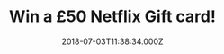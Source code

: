 ---
campaign-uuid: "c-96e33c65-a946-45c1-b0ea-3b4c9e8b3d42"
type: "Competition"
category: "Gifts"
date: "2018-07-03T11:38:34.000Z"
end-date: "2018-08-03T23:59:00.000Z"
disable-form: false
is_promoted: false
has_entry_page: true
title: "Win a £50 Netflix Gift card!"
competition-description: "<p>Calling all Netflix lovers! Sure you won’t want to miss\
  \ this! We’ve managed to get our hands on a £50 Netflix Gift card for YOU to get\
  \ stuck into your favourite shows! House of Paper, Stranger Things… and that is\
  \ just the beginning!</p>\n<p>Do you want it? You know what to do…</p>\n"
hero-header: "Win a £50 Netflix Gift card!"
terms-confirmation: "N/A"
banner-img: "https://assets.expresslyapp.com/asset-447354c7-4e7d-44d5-ab96-88ca72a1fdd8.jpg"
logo-left-href: "https://www.netflix.com/gb-es/"
logo-left-image: "https://assets.expresslyapp.com/a077b12e-42c4-48de-a557-05642c67abf4-thumb.png"
logo-left-title: "netflix"
bg-image-hero: "https://assets.expresslyapp.com/asset-b5faf16c-eda8-42c2-b399-0321e85155a2.jpg"
bg-image-first: "https://assets.expresslyapp.com/asset-8cfdf1d0-3824-4a8c-8bf0-2602877e8b89.jpg"
bg-image-second: "https://assets.expresslyapp.com/asset-42cc567e-3563-4040-92a7-3e2360fd07ae.jpg"
section1-content: "<p>Netflix is the world's leading internet entertainment service\
  \ with 125 million memberships in over 190 countries enjoying TV series, documentaries\
  \ and feature films across a wide variety of genres and languages.</p>\n<p>Members\
  \ can watch as much as they want, anytime, anywhere, on any internet-connected screen.\
  \ Members can play, pause and resume watching, all without commercials or commitments..</p>\n"
section2-content: "<p>Netflix’s library contains a broad range of hit movies and shows\
  \ from major networks. TV series like Arrow, The Flash, Scandal, Grey’s Anatomy,The\
  \ Walking Dead…. & many more!</p>\n<p>If you don’t want to miss any of the shows\
  \ hurry up! Enter the form below and you could be enjoying your favourite shows\
  \ anywhere with a £50 Netflix Gift card!</p>\n<p>Good luck!</p>\n"
entry-title: "Win a £50 Netflix Gift card!"
entry-content: "<p>Enter the draw to win a £50 Netflix Gift card by completing the\
  \ form below before 23:59 on 3th of August 2018.</p>\n"
has-winner: true
winner-title: "CONGRATULATIONS to Robert P. who won a £50 Netflix Gift card!"
winner-banner: "https://assets.expresslyapp.com/asset-f83d1a76-3318-4216-a08f-b0bfd32aa37a.jpg"
prize-description: "A £50 Netflix Gift card!"
special-conditions: "Multiple entries are allowed up to one every day."
country-restrictions:
- "GB"
---